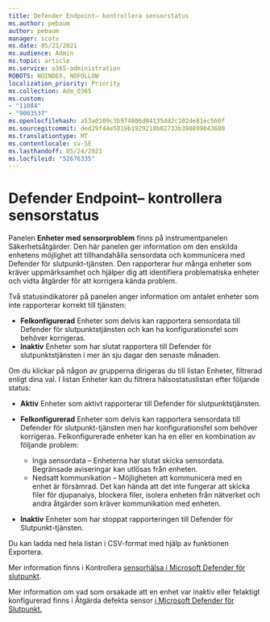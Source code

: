 ```yaml
---
title: Defender Endpoint– kontrollera sensorstatus
ms.author: pebaum
author: pebaum
manager: scotv
ms.date: 05/21/2021
ms.audience: Admin
ms.topic: article
ms.service: o365-administration
ROBOTS: NOINDEX, NOFOLLOW
localization_priority: Priority
ms.collection: Adm_O365
ms.custom:
- "11084"
- "9003537"
ms.openlocfilehash: a53a0109c3b974806d04135dd2c102de81ec560f
ms.sourcegitcommit: ded29f44e5019b1929218b02733b390899843680
ms.translationtype: MT
ms.contentlocale: sv-SE
ms.lasthandoff: 05/24/2021
ms.locfileid: "52676335"
---
```

# <a name="defender-endpoint-check-sensor-status"></a>Defender Endpoint– kontrollera sensorstatus

Panelen **Enheter med sensorproblem** finns på instrumentpanelen Säkerhetsåtgärder. Den här panelen ger information om den enskilda enhetens möjlighet att tillhandahålla sensordata och kommunicera med Defender för slutpunkt-tjänsten. Den rapporterar hur många enheter som kräver uppmärksamhet och hjälper dig att identifiera problematiska enheter och vidta åtgärder för att korrigera kända problem.

Två statusindikatorer på panelen anger information om antalet enheter som inte rapporterar korrekt till tjänsten:

- **Felkonfigurerad** Enheter som delvis kan rapportera sensordata till Defender för slutpunktstjänsten och kan ha konfigurationsfel som behöver korrigeras.
- **Inaktiv** Enheter som har slutat rapportera till Defender för slutpunktstjänsten i mer än sju dagar den senaste månaden.

Om du klickar på någon av grupperna dirigeras du till listan Enheter, filtrerad enligt dina val. I listan Enheter kan du filtrera hälsostatuslistan efter följande status:

- **Aktiv** Enheter som aktivt rapporterar till Defender för slutpunktstjänsten.
- **Felkonfigurerad** Enheter som delvis kan rapportera sensordata till Defender för slutpunkt-tjänsten men har konfigurationsfel som behöver korrigeras. Felkonfigurerade enheter kan ha en eller en kombination av följande problem:

    - Inga sensordata – Enheterna har slutat skicka sensordata. Begränsade aviseringar kan utlösas från enheten.
    - Nedsatt kommunikation – Möjligheten att kommunicera med en enhet är försämrad. Det kan hända att det inte fungerar att skicka filer för djupanalys, blockera filer, isolera enheten från nätverket och andra åtgärder som kräver kommunikation med enheten.
- **Inaktiv** Enheter som har stoppat rapporteringen till Defender för Slutpunkt-tjänsten.

Du kan ladda ned hela listan i CSV-format med hjälp av funktionen Exportera.

Mer information finns i Kontrollera [sensorhälsa i Microsoft Defender för slutpunkt](/microsoft-365/security/defender-endpoint/check-sensor-status).

Mer information om vad som orsakade att en enhet var inaktiv eller felaktigt konfigurerad finns i Åtgärda defekta sensor [i Microsoft Defender för Slutpunkt.](/microsoft-365/security/defender-endpoint/fix-unhealthy-sensors)
